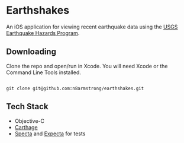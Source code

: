 # Earthshakes

An iOS application for viewing recent earthquake data using the
[USGS Earthquake Hazards Program](http://ehp2-earthquake.wr.usgs.gov/fdsnws/event/1/).

## Downloading

Clone the repo and open/run in Xcode. You will need Xcode or the Command Line Tools installed.

```

git clone git@github.com:n8armstrong/earthshakes.git

```

## Tech Stack

- Objective-C
- [Carthage](https://github.com/Carthage/Carthage)
- [Specta](https://github.com/specta/specta) and [Expecta](https://github.com/specta/expecta) for tests
